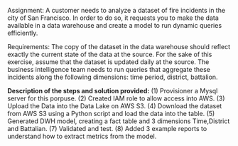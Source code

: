 Assignment:
A customer needs to analyze a dataset of fire incidents in the city of San Francisco. In
order to do so, it requests you to make the data available in a data warehouse and create
a model to run dynamic queries efficiently.

Requirements:
The copy of the dataset in the data warehouse should reflect exactly the current
state of the data at the source.
For the sake of this exercise, assume that the dataset is updated daily at the
source.
The business intelligence team needs to run queries that aggregate these
incidents along the following dimensions: time period, district, battalion.

**Description of the steps and solution provided:**
(1) Provisioner a Mysql server for this porpuse.
(2) Created IAM role to allow access into AWS.
(3) Upload the Data into the Data Lake on AWS S3.
(4) Download the dataset from AWS S3 using a Python script and load the data into the table.
(5) Generated DWH model, creating a fact table and 3 dimensions Time,District and Battalian.
(7) Validated and test.
(8) Added 3 example reports to understand how to extract metrics from the model.
